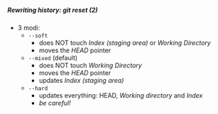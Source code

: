 ##### Rewriting history: git reset (2)


* 3 modi:
  * `--soft`
    * does NOT touch *Index (staging area)* or *Working Directory*
    * moves the *HEAD* pointer
  * `--mixed` (default)
    * does NOT touch *Working Directory*
    * moves the *HEAD* pointer
    * updates *Index (staging area)*
  * `--hard`
    * updates everything: HEAD, *Working directory* and *Index*
    * *be careful!*
